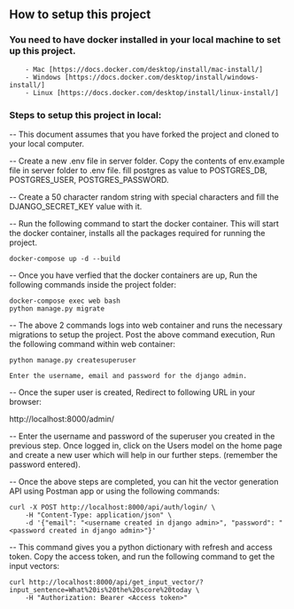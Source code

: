 ## How to setup this project

### You need to have docker installed in your local machine to set up this project.

        - Mac [https://docs.docker.com/desktop/install/mac-install/]
        - Windows [https://docs.docker.com/desktop/install/windows-install/]
        - Linux [https://docs.docker.com/desktop/install/linux-install/]

### Steps to setup this project in local:

-- This document assumes that you have forked the project and cloned to your local computer.

-- Create a new .env file in server folder. Copy the contents of env.example file in server folder to .env file. fill postgres as value to POSTGRES_DB, POSTGRES_USER, POSTGRES_PASSWORD.

-- Create a 50 character random string with special characters and fill the DJANGO_SECRET_KEY value with it.

-- Run the following command to start the docker container. This will start the docker container, installs all the packages required for running the project.

    docker-compose up -d --build

-- Once you have verfied that the docker containers are up, Run the following commands inside the project folder:

    docker-compose exec web bash
    python manage.py migrate

-- The above 2 commands logs into web container and runs the necessary migrations to setup the project. Post the above command execution, Run the following command within web container:

    python manage.py createsuperuser

    Enter the username, email and password for the django admin.

-- Once the super user is created, Redirect to following URL in your browser:

 http://localhost:8000/admin/

-- Enter the username and password of the superuser you created in the previous step. Once logged in, click on the Users model on the home page and create a new user which will help in our further steps. (remember the password entered).

-- Once the above steps are completed, you can hit the vector generation API using Postman app or using the following commands:

    curl -X POST http://localhost:8000/api/auth/login/ \
        -H "Content-Type: application/json" \
        -d '{"email": "<username created in django admin>", "password": "<password created in django admin>"}'

-- This command gives you a python dictionary with refresh and access token. Copy the access token, and run the following command to get the input vectors:

    curl http://localhost:8000/api/get_input_vector/?input_sentence=What%20is%20the%20score%20today \
        -H "Authorization: Bearer <Access token>"



